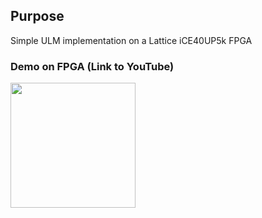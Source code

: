 ## Purpose

Simple ULM implementation on a Lattice iCE40UP5k FPGA

### Demo on FPGA (Link to YouTube)

[<img src="https://github.com/michael-lehn/icebreaker-examples/blob/main/09_ulm_on_ice/demo.png" width="200">](https://youtu.be/jYW8OXb68nw)
